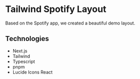 # Tailwind Spotify Layout

Based on the Spotify app, we created a beautiful demo layout.

## Technologies

- Next.js
- Tailwind
- Typescript
- pnpm
- Lucide Icons React
